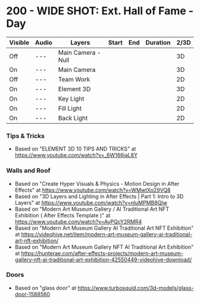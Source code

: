 # 200 - WIDE SHOT: Ext. Hall of Fame - Day

| Visible| Audio | Layers | Start | End | Duration | 2/3D |
| --- | --- | --- | --- | --- | --- | --- |
| Off | --- | Main Camera - Null | | | | 3D |
| On | --- | Main Camera | | | | 3D |
| Off | --- | Team Work | | | | 2D |
| On | --- | Element 3D | | | | 3D |
| On | --- | Key Light | | | | 2D |
| On | --- | Fill Light | | | | 2D |
| On | --- | Back Light | | | | 2D |

### Tips & Tricks

- Based on "ELEMENT 3D 10 TIPS AND TRICKS" at https://www.youtube.com/watch?v=_6W166jaL8Y

### Walls and Roof

- Based on "Create Hyper Visuals & Physics - Motion Design in After Effects" at https://www.youtube.com/watch?v=WMwtXo29VQ8
- Based on "3D Layers and Lighting in After Effects | Part 1: Intro to 3D Layers" at https://www.youtube.com/watch?v=nluMPMB8Qlw
- Based on "Modern Art Museum Gallery / AI Traditional Art NFT Exhibition ( After Effects Template )" at https://www.youtube.com/watch?v=AyPQcY2RMR4
- Based on "Modern Art Museum Gallery AI Traditional Art NFT Exhibition" at https://videohive.net/item/modern-art-museum-gallery-ai-traditional-art-nft-exhibition/
- Based on "Modern Art Museum Gallery NFT AI Traditional Art Exhibition" at https://hunterae.com/after-effects-projects/modern-art-museum-gallery-nft-ai-traditional-art-exhibition-42550449-videohive-download/ 

### Doors

- Based on "glass door" at https://www.turbosquid.com/3d-models/glass-door-1588560 
